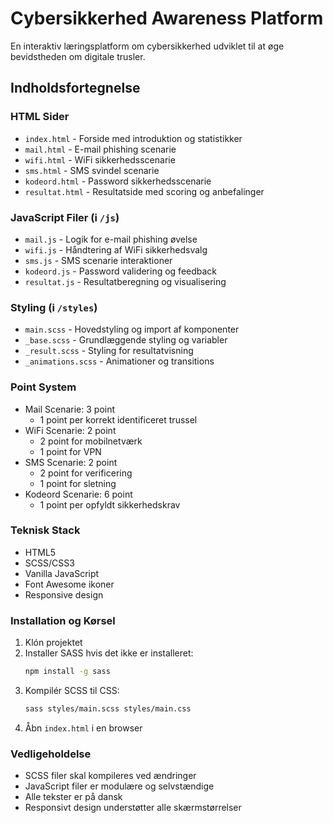 # Cybersikkerhed Awareness Platform

En interaktiv læringsplatform om cybersikkerhed udviklet til at øge bevidstheden om digitale trusler.

## Indholdsfortegnelse

### HTML Sider
- `index.html` - Forside med introduktion og statistikker
- `mail.html` - E-mail phishing scenarie
- `wifi.html` - WiFi sikkerhedsscenarie
- `sms.html` - SMS svindel scenarie
- `kodeord.html` - Password sikkerhedsscenarie
- `resultat.html` - Resultatside med scoring og anbefalinger

### JavaScript Filer (i `/js`)
- `mail.js` - Logik for e-mail phishing øvelse
- `wifi.js` - Håndtering af WiFi sikkerhedsvalg
- `sms.js` - SMS scenarie interaktioner
- `kodeord.js` - Password validering og feedback
- `resultat.js` - Resultatberegning og visualisering

### Styling (i `/styles`)
- `main.scss` - Hovedstyling og import af komponenter
- `_base.scss` - Grundlæggende styling og variabler
- `_result.scss` - Styling for resultatvisning
- `_animations.scss` - Animationer og transitions

### Point System
- Mail Scenarie: 3 point
  - 1 point per korrekt identificeret trussel
- WiFi Scenarie: 2 point
  - 2 point for mobilnetværk
  - 1 point for VPN
- SMS Scenarie: 2 point
  - 2 point for verificering
  - 1 point for sletning
- Kodeord Scenarie: 6 point
  - 1 point per opfyldt sikkerhedskrav

### Teknisk Stack
- HTML5
- SCSS/CSS3
- Vanilla JavaScript
- Font Awesome ikoner
- Responsive design

### Installation og Kørsel
1. Klón projektet
2. Installer SASS hvis det ikke er installeret:
   ```bash
   npm install -g sass
   ```
3. Kompilér SCSS til CSS:
   ```bash
   sass styles/main.scss styles/main.css
   ```
4. Åbn `index.html` i en browser

### Vedligeholdelse
- SCSS filer skal kompileres ved ændringer
- JavaScript filer er modulære og selvstændige
- Alle tekster er på dansk
- Responsivt design understøtter alle skærmstørrelser
